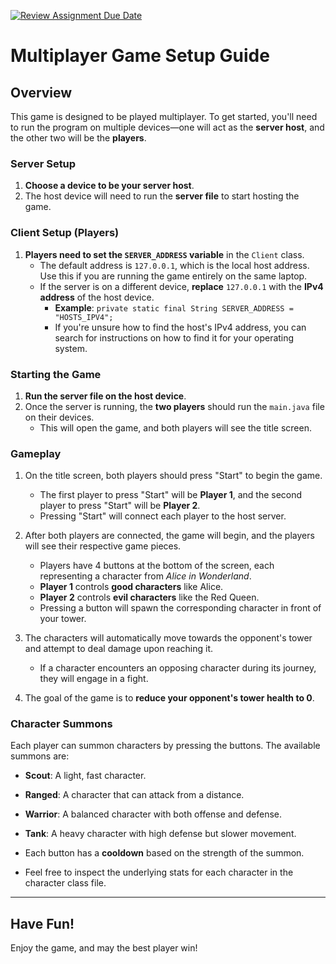[![Review Assignment Due Date](https://classroom.github.com/assets/deadline-readme-button-22041afd0340ce965d47ae6ef1cefeee28c7c493a6346c4f15d667ab976d596c.svg)](https://classroom.github.com/a/_U2QbDVP)
# Multiplayer Game Setup Guide

## Overview
This game is designed to be played multiplayer. To get started, you'll need to run the program on multiple devices—one will act as the **server host**, and the other two will be the **players**.

### Server Setup
1. **Choose a device to be your server host**.
2. The host device will need to run the **server file** to start hosting the game.

### Client Setup (Players)
1. **Players need to set the `SERVER_ADDRESS` variable** in the `Client` class. 
   - The default address is `127.0.0.1`, which is the local host address. Use this if you are running the game entirely on the same laptop.
   - If the server is on a different device, **replace** `127.0.0.1` with the **IPv4 address** of the host device.
     - **Example**: `private static final String SERVER_ADDRESS = "HOSTS_IPV4";`
     - If you're unsure how to find the host's IPv4 address, you can search for instructions on how to find it for your operating system.

### Starting the Game
1. **Run the server file on the host device**.
2. Once the server is running, the **two players** should run the `main.java` file on their devices. 
   - This will open the game, and both players will see the title screen.

### Gameplay
1. On the title screen, both players should press "Start" to begin the game.
   - The first player to press "Start" will be **Player 1**, and the second player to press "Start" will be **Player 2**.
   - Pressing "Start" will connect each player to the host server.
   
2. After both players are connected, the game will begin, and the players will see their respective game pieces.
   - Players have 4 buttons at the bottom of the screen, each representing a character from *Alice in Wonderland*.
   - **Player 1** controls **good characters** like Alice.
   - **Player 2** controls **evil characters** like the Red Queen.
   - Pressing a button will spawn the corresponding character in front of your tower.
   
3. The characters will automatically move towards the opponent's tower and attempt to deal damage upon reaching it.
   - If a character encounters an opposing character during its journey, they will engage in a fight.
   
4. The goal of the game is to **reduce your opponent's tower health to 0**.

### Character Summons
Each player can summon characters by pressing the buttons. The available summons are:
- **Scout**: A light, fast character.
- **Ranged**: A character that can attack from a distance.
- **Warrior**: A balanced character with both offense and defense.
- **Tank**: A heavy character with high defense but slower movement.

- Each button has a **cooldown** based on the strength of the summon.
- Feel free to inspect the underlying stats for each character in the character class file.

---

## Have Fun!
Enjoy the game, and may the best player win!
